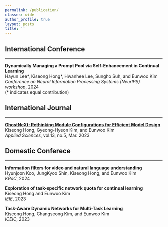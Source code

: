 ```yaml
---
permalink: /publication/
classes: wide
author_profile: true
layout: posts
title: ''
---
```


## International Conference
___
**Dynamically Managing a Prompt Pool via Self-Enhancement in Continual Learning<br>**
Hayun Lee\*, Kiseong Hong\*, Hwanhee Lee, Sungho Suh, and Eunwoo Kim<br>
*Conference on Neural Information Processing Systems (NeurIPS) workshop*, 2024<br>
(\* indicates equal contribution)

## International Journal
___
**[GhostNeXt: Rethinking Module Configurations for Efficient Model Design](https://www.mdpi.com/2076-3417/13/5/3301)<br>**
Kiseong Hong, Gyeong-Hyeon Kim, and Eunwoo Kim<br>
*Applied Sciences*, vol.13, no.5, Mar. 2023


## Domestic Conferece
___
**Information filters for video and natural language understanding<br>**
Hyunjoon Koo, JungKyoo Shin, Kiseong Hong, and Eunwoo Kim<br>
*KRoC*, 2024


**Exploration of task-specific network quota for continual learning<br>**
Kiseong Hong and Eunwoo Kim<br>
*IEIE*, 2023


**Task-Aware Dynamic Networks for Multi-Task Learning<br>**
Kiseong Hong, Changseong Kim, and Eunwoo Kim<br>
*ICEIC*, 2023

